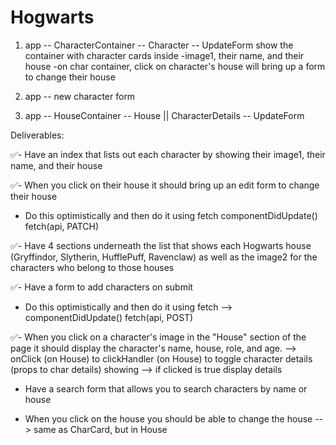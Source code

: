 # Hogwarts

1. app -- CharacterContainer -- Character -- UpdateForm
show the container with character cards inside
  -image1, their name, and their house
  -on char container, click on character's house will bring up a form to change their house

2. app -- new character form

3. app -- HouseContainer -- House || CharacterDetails -- UpdateForm


Deliverables:

✅- Have an index that lists out each character by showing their image1, their name, and their house

✅- When you click on their house it should bring up an edit form to change their house
  - Do this optimistically and then do it using fetch
  componentDidUpdate()
  fetch(api, PATCH)

✅- Have 4 sections underneath the list that shows each Hogwarts house (Gryffindor, Slytherin, HufflePuff, Ravenclaw) as well as the image2 for the characters who belong to those houses

✅- Have a form to add characters on submit
  - Do this optimistically and then do it using fetch
  --> componentDidUpdate()
  fetch(api, POST)

✅- When you click on a character's image in the "House" section of the page it should display the character's name, house, role, and age.
--> onClick (on House) to clickHandler (on House) to toggle character details (props to char details) showing
  --> if clicked is true display details

- Have a search form that allows you to search characters by name or house

- When you click on the house you should be able to change the house
  --> same as CharCard, but in House
